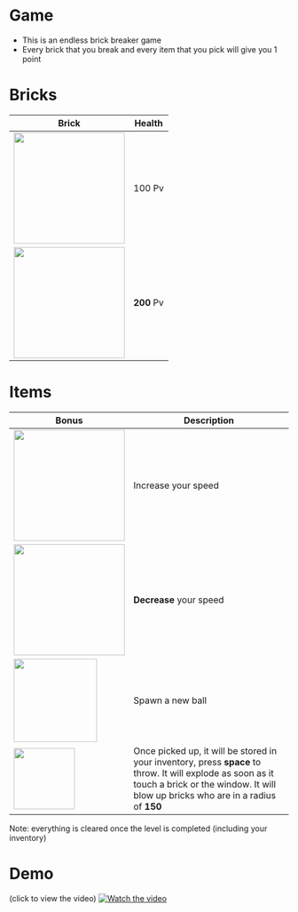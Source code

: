 # Game
- This is an endless brick breaker game
- Every brick that you break and every item that you pick will give you 1 point

# Bricks
Brick  | Health
------------- | -------------
<img src="https://github.com/none06/Casse-briques/blob/master/res/1-brick.png?raw=true" width=200 />  | 100 Pv
<img src="https://github.com/none06/Casse-briques/blob/master/res/1-renforced-brick.png?raw=true" width=200 />  | **200** Pv

# Items
                    
Bonus  | Description
------------- | -------------
<img src="https://github.com/none06/Casse-briques/blob/master/res/1-item.png?raw=true" width=200 />  | Increase your speed
<img src="https://github.com/none06/Casse-briques/blob/master/res/2-item.png?raw=true" width=200 />  | **Decrease** your speed
<img src="https://github.com/none06/Casse-briques/blob/master/res/3-item.png?raw=true" width=150 />  | Spawn a new ball
<img src="https://github.com/none06/Casse-briques/blob/master/res/4-item.png?raw=true" width=110 />  | Once picked up, it will be stored in your inventory, press **space** to throw. It will explode as soon as it touch a brick or the window. It will blow up bricks who are in a radius of **150**

Note: everything is cleared once the level is completed (including your inventory)

# Demo
(click to view the video)
[![Watch the video](https://img.youtube.com/vi/VKIX0eLq-4g/maxresdefault.jpg)](https://www.youtube.com/watch?v=VKIX0eLq-4g)
